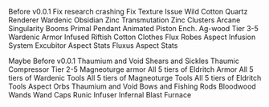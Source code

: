 Before v0.0.1
Fix research crashing
Fix Texture Issue
Wild Cotton
Quartz Renderer
Wardenic Obsidian
Zinc Transmutation
Zinc Clusters
Arcane Singularity Booms
Primal Pendant
Animated Piston
Ench. Ag-wood
Tier 3-5 Wardenic Armor
Infused Riftish Cotton Clothes
Flux Robes
Aspect Infusion System
Excubitor Aspect Stats
Fluxus Aspect Stats

Maybe Before v0.0.1
Thaumium and Void Shears and Sickles
Thaumic Compressor
Tier 2-5 Magneoturge armor
All 5 tiers of Eldritch Armor
All 5 tiers of Wardenic Tools
All 5 tiers of Magneoturge Tools
All 5 tiers of Eldritch Tools
Aspect Orbs
Thaumium and Void Bows and Fishing Rods
Bloodwood Wands
Wand Caps
Runic Infuser
Infernal Blast Furnace